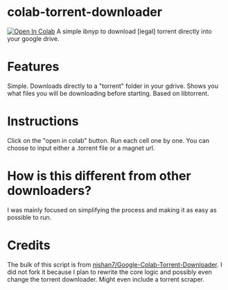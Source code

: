 # colab-torrent-downloader
[![Open In Colab](https://colab.research.google.com/assets/colab-badge.svg)](https://colab.research.google.com/github/sohrabhamza/colab-torrent-downloader/blob/main/SimpleTorrentDownloader.ipynb)
A simple ibnyp to download [legal] torrent directly into your google drive.

# Features
Simple. 
Downloads directly to a "torrent" folder in your gdrive.
Shows you what files you will be downloading before starting. 
Based on libtorrent. 

# Instructions
Click on the "open in colab" button.
Run each cell one by one. You can choose to input either a .torrent file or a magnet url. 

# How is this different from other downloaders?
I was mainly focused on simplifying the process and making it as easy as possible to run. 

# Credits
The bulk of this script is from [nishan7/Google-Colab-Torrent-Downloader](https://github.com/nishan7/Google-Colab-Torrent-Downloader). 
I did not fork it because I plan to rewrite the core logic and possibly even change the torrent downloader. Might even include a torrent scraper. 
